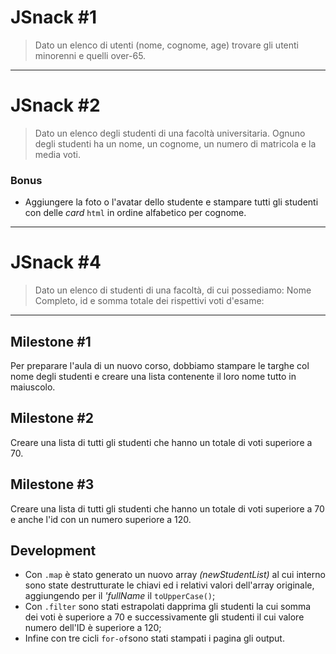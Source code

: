 JSnack #1
===
> Dato un elenco di utenti (nome, cognome, age) trovare gli utenti minorenni e quelli over-65.
<!-- ## Development
-  -->
---
JSnack #2
===
> Dato un elenco degli studenti di una facoltà universitaria. Ognuno degli studenti ha un nome, un cognome, un numero di matricola e la media voti.
### Bonus
- Aggiungere la foto o l'avatar dello studente e stampare tutti gli studenti con delle *card* `html` in ordine alfabetico per cognome.
<!-- ## Development
-  -->
---
JSnack #4
===
> Dato un elenco di studenti di una facoltà, di cui possediamo: Nome Completo, id e somma totale dei rispettivi voti d'esame:
---
## Milestone #1
Per preparare l'aula di un nuovo corso, dobbiamo stampare le targhe col nome degli studenti e creare una lista contenente il loro nome tutto in maiuscolo.
## Milestone #2
Creare una lista di tutti gli studenti che hanno un totale di voti superiore a 70.
## Milestone #3
Creare una lista di tutti gli studenti che hanno un totale di voti superiore a 70 e anche l'id con un numero superiore a 120.

## Development
- Con `.map` è stato generato un nuovo array *(newStudentList)* al cui interno sono state destrutturate le chiavi ed i relativi valori dell'array originale, aggiungendo per il *'fullName* il `toUpperCase()`;
- Con `.filter` sono stati estrapolati dapprima gli studenti la cui somma dei voti è superiore a 70 e successivamente gli studenti il cui valore numero dell'ID è superiore a 120;
- Infine con tre cicli `for-of`sono stati stampati i pagina gli output.
